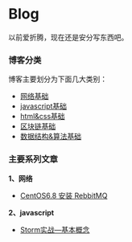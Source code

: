 # Blog 
以前爱折腾，现在还是安分写东西吧。
### 博客分类
博客主要划分为下面几大类别：
* [网络基础]()
* [javascript基础]()
* [html&css基础]()
* [区块链基础]()
* [数据结构&算法基础]()



### 主要系列文章

**1、网络**

- [CentOS6.8 安装 RebbitMQ]()

**2、javascript**

- [Storm实战—基本概念]()

